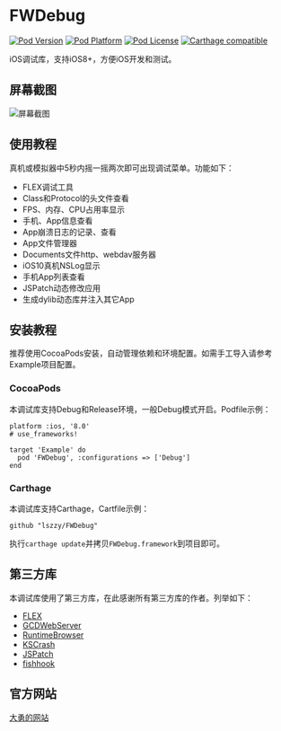 # FWDebug

[![Pod Version](http://img.shields.io/cocoapods/v/FWDebug.svg?style=flat)](http://cocoadocs.org/docsets/FWDebug/)
[![Pod Platform](http://img.shields.io/cocoapods/p/FWDebug.svg?style=flat)](http://cocoadocs.org/docsets/FWDebug/)
[![Pod License](http://img.shields.io/cocoapods/l/FWDebug.svg?style=flat)](https://github.com/lszzy/FWDebug/blob/master/LICENSE)
[![Carthage compatible](https://img.shields.io/badge/Carthage-compatible-4BC51D.svg?style=flat)](https://github.com/lszzy/FWDebug)

iOS调试库，支持iOS8+，方便iOS开发和测试。

## 屏幕截图
![屏幕截图](FWDebug.gif)

## 使用教程
真机或模拟器中5秒内摇一摇两次即可出现调试菜单。功能如下：

* FLEX调试工具
* Class和Protocol的头文件查看
* FPS、内存、CPU占用率显示
* 手机、App信息查看
* App崩溃日志的记录、查看
* App文件管理器
* Documents文件http、webdav服务器
* iOS10真机NSLog显示
* 手机App列表查看
* JSPatch动态修改应用
* 生成dylib动态库并注入其它App

## 安装教程
推荐使用CocoaPods安装，自动管理依赖和环境配置。如需手工导入请参考Example项目配置。

### CocoaPods
本调试库支持Debug和Release环境，一般Debug模式开启。Podfile示例：

	platform :ios, '8.0'
	# use_frameworks!

	target 'Example' do
	  pod 'FWDebug', :configurations => ['Debug']
	end

### Carthage
本调试库支持Carthage，Cartfile示例：

	github "lszzy/FWDebug"

执行`carthage update`并拷贝`FWDebug.framework`到项目即可。

## 第三方库
本调试库使用了第三方库，在此感谢所有第三方库的作者。列举如下：
	
* [FLEX](https://github.com/Flipboard/FLEX)
* [GCDWebServer](https://github.com/swisspol/GCDWebServer)
* [RuntimeBrowser](https://github.com/nst/RuntimeBrowser)
* [KSCrash](https://github.com/kstenerud/KSCrash)
* [JSPatch](https://github.com/bang590/JSPatch)
* [fishhook](https://github.com/facebook/fishhook)

## 官方网站
[大勇的网站](http://www.ocphp.com)
